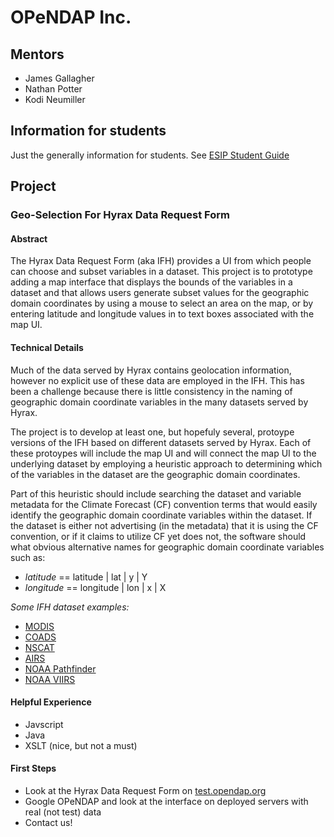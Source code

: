# OPeNDAP Inc.

## Mentors

- James Gallagher
- Nathan Potter
- Kodi Neumiller

## Information for students
Just the generally information for students. See
[ESIP Student Guide](https://github.com/ESIPFed/gsoc/blob/master/STUDENT-contribution-guide.md)

## Project

###  Geo-Selection For Hyrax Data Request Form

#### Abstract
The Hyrax Data Request Form (aka IFH) provides a UI from which people can choose
and subset variables in a dataset. This project is to prototype adding a map
interface that displays the bounds of the variables in a dataset and that allows users generate
subset values for the geographic domain coordinates by using a mouse to select an
area on the map, or by entering latitude and longitude values in to text boxes
associated with the map UI.

#### Technical Details
Much of the data served by Hyrax contains geolocation information, however no
explicit use of these data are employed in the IFH. This has been a challenge
because there is little consistency in the naming of geographic domain coordinate
variables in the many datasets served by Hyrax.

The project is to develop at least one, but hopefuly several, protoype versions
of the IFH based on different datasets served by Hyrax. Each of these protoypes
will include the map UI and will connect the map UI to the underlying dataset by
employing a heuristic approach to determining which of the variables in the
dataset are the geographic domain coordinates.

Part of this heuristic should include searching the dataset and variable
metadata for the
Climate Forecast (CF) convention terms that would easily identify the geographic
domain coordinate variables within the dataset. If the dataset is either not
advertising (in the metadata) that it is using the CF convention, or if it claims
to utilize CF yet does not, the software should what obvious alternative names for
geographic domain coordinate variables such as:

- *latitude* == latitude | lat | y | Y
- *longitude* == longitude | lon | x | X


*Some IFH dataset examples:*

- [MODIS](http://test.opendap.org/opendap/data/nc/20070917-MODIS_A-JPL-L2P-A2007260000000.L2_LAC_GHRSST-v01.nc.html)
- [COADS](http://test.opendap.org/opendap/data/nc/coads_climatology.nc.html)
- [NSCAT](http://test.opendap.org/opendap/data/hdf4/S2000415.HDF.gz.html)
- [AIRS](http://test.opendap.org/opendap/AIRS/AIRH3STM.003/2003.02.01/AIRS.2003.02.01.L3.RetStd_H028.v4.0.21.0.G06116143217.hdf.html)
- [NOAA Pathfinder](http://test.opendap.org/opendap/noaa_pathfinder/2005001-2005008.s0484pfv50-sst.hdf.html)
- [NOAA VIIRS](http://test.opendap.org/opendap/trink/GMTCO_npp_d20120120_t0528446_e0530088_b01189_c20120120114656525950_noaa_ops.h5.html)

#### Helpful Experience

- Javscript
- Java
- XSLT (nice, but not a must)

#### First Steps

- Look at the Hyrax Data Request Form on [test.opendap.org](http://test.opendap.org/opendap/)
- Google OPeNDAP and look at the interface on deployed servers with real (not test) data
- Contact us!
